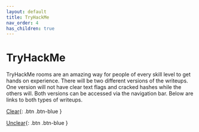 ```yaml
---
layout: default
title: TryHackMe
nav_order: 4
has_children: true
---
```


# TryHackMe

TryHackMe rooms are an amazing way for people of every skill level to get hands on experience. There will be two different versions of the writeups. One version will not have clear text flags and cracked hashes while the others will. Both versions can be accessed via the navigation bar. Below are links to both types of writeups.

[Clear](https://twinston-66.github.io/HackThePlanet/TryHackMe/Clear%20Answers){: .btn .btn-blue }

[Unclear](https://twinston-66.github.io/HackThePlanet/TryHackMe/Unclear%20Answers){: .btn .btn-blue }
